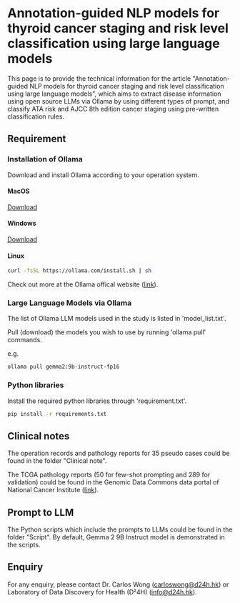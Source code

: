 # Annotation-guided NLP models for thyroid cancer staging and risk level classification using large language models
This page is to provide the technical information for the article "Annotation-guided NLP models for thyroid cancer staging and risk level classification using large language models", which aims to extract disease information using open source LLMs via Ollama by using different types of prompt, and classify ATA risk and AJCC 8th edition cancer staging using pre-written classification rules.

## Requirement
### Installation of Ollama
Download and install Ollama according to your operation system.

#### MacOS
<a href="https://ollama.com/download/Ollama-darwin.zip">Download</a>

#### Windows
<a href="https://ollama.com/download/OllamaSetup.exe">Download</a>

#### Linux
```sh
curl -fsSL https://ollama.com/install.sh | sh
```

Check out more at the Ollama offical website (<a href="https://ollama.com/">link</a>).

### Large Language Models via Ollama
The list of Ollama LLM models used in the study is listed in 'model_list.txt'.

Pull (download) the models you wish to use by running 'ollama pull' commands.

e.g.
```sh
ollama pull gemma2:9b-instruct-fp16
```


### Python libraries
Install the required python libraries through 'requirement.txt'.
```sh
pip install -r requirements.txt
```

## Clinical notes
The operation records and pathology reports for 35 pseudo cases could be found in the folder "Clinical note".

The TCGA pathology reports (50 for few-shot prompting and 289 for validation) could be found in the Genomic Data Commons data portal of National Cancer Institute (<a href="https://portal.gdc.cancer.gov/projects/TCGA-THCA">link</a>).

## Prompt to LLM
The Python scripts which include the prompts to LLMs could be found in the folder "Script".
By default, Gemma 2 9B Instruct model is demonstrated in the scripts.


## Enquiry
For any enquiry, please contact Dr. Carlos Wong (carloswong@d24h.hk) or Laboratory of Data Discovery for Health (D²4H) (info@d24h.hk).
